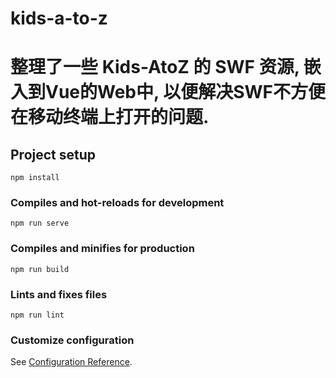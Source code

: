 # kids-a-to-z
# 整理了一些 Kids-AtoZ 的 SWF 资源, 嵌入到Vue的Web中, 以便解决SWF不方便在移动终端上打开的问题. 

## Project setup
```
npm install
```

### Compiles and hot-reloads for development
```
npm run serve
```

### Compiles and minifies for production
```
npm run build
```

### Lints and fixes files
```
npm run lint
```

### Customize configuration
See [Configuration Reference](https://cli.vuejs.org/config/).


